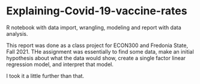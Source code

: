 # Explaining-Covid-19-vaccine-rates
R notebook with data import, wrangling, modeling and report with data analysis.

This report was done as a class project for ECON300 and Fredonia State, Fall 2021. 
THe assignment was essentially to find some data, make an initial hypothesis 
about what the data would show, create a single factor linear regression model, 
and interpret that model.

I took it a little further than that. 
